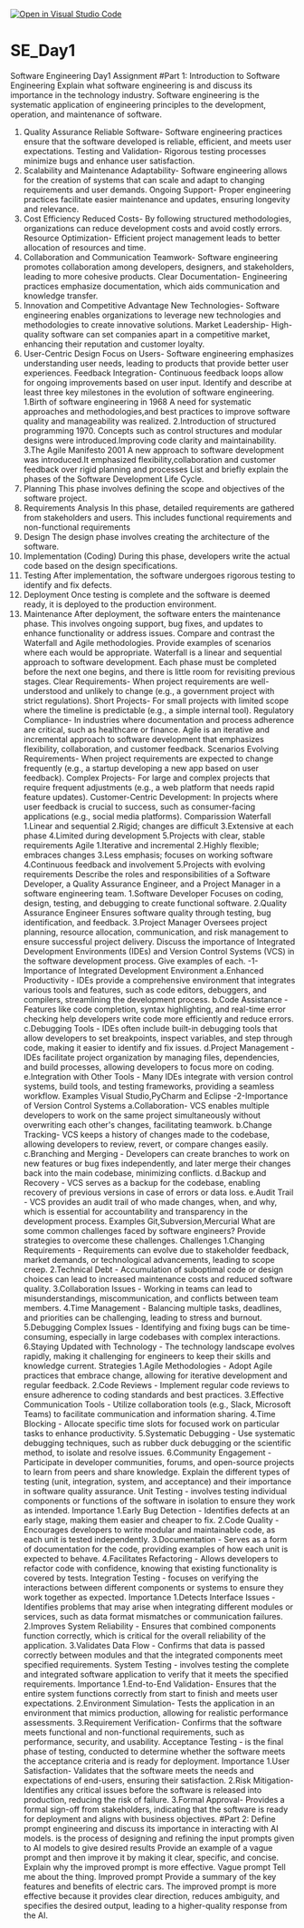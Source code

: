 [![Open in Visual Studio Code](https://classroom.github.com/assets/open-in-vscode-2e0aaae1b6195c2367325f4f02e2d04e9abb55f0b24a779b69b11b9e10269abc.svg)](https://classroom.github.com/online_ide?assignment_repo_id=18410686&assignment_repo_type=AssignmentRepo)
# SE_Day1
Software Engineering Day1 Assignment
#Part 1: Introduction to Software Engineering
Explain what software engineering is and discuss its importance in the technology industry.
Software engineering is the systematic application of engineering principles to the development, operation, and maintenance of software.
1. Quality Assurance
Reliable Software- Software engineering practices ensure that the software developed is reliable, efficient, and meets user expectations.
Testing and Validation- Rigorous testing processes minimize bugs and enhance user satisfaction.
2. Scalability and Maintenance
Adaptability- Software engineering allows for the creation of systems that can scale and adapt to changing requirements and user demands.
Ongoing Support- Proper engineering practices facilitate easier maintenance and updates, ensuring longevity and relevance.
3. Cost Efficiency
Reduced Costs- By following structured methodologies, organizations can reduce development costs and avoid costly errors.
Resource Optimization- Efficient project management leads to better allocation of resources and time.
4. Collaboration and Communication
Teamwork- Software engineering promotes collaboration among developers, designers, and stakeholders, leading to more cohesive products.
Clear Documentation- Engineering practices emphasize documentation, which aids communication and knowledge transfer.
5. Innovation and Competitive Advantage
New Technologies- Software engineering enables organizations to leverage new technologies and methodologies to create innovative solutions.
Market Leadership- High-quality software can set companies apart in a competitive market, enhancing their reputation and customer loyalty.
6. User-Centric Design
Focus on Users- Software engineering emphasizes understanding user needs, leading to products that provide better user experiences.
Feedback Integration- Continuous feedback loops allow for ongoing improvements based on user input.
Identify and describe at least three key milestones in the evolution of software engineering.
1.Birth of software engineering in 1968
A need for systematic approaches and methodologies,and best practices to improve software quality and manageability was realized.
2.Introduction of structured programming 1970.
Concepts such as control structures and modular designs were introduced.Improving code clarity and maintainability.
3.The Agile Manifesto 2001
A new approach to software development was introduced.It emphasized flexibility,collaboration and customer feedback over rigid planning and processes
List and briefly explain the phases of the Software Development Life Cycle.
1. Planning
This phase involves defining the scope and objectives of the software project.
3. Requirements Analysis
In this phase, detailed requirements are gathered from stakeholders and users. This includes functional requirements and non-functional requirements 
4. Design
The design phase involves creating the architecture of the software.
5. Implementation (Coding)
During this phase, developers write the actual code based on the design specifications. 
6. Testing
 After implementation, the software undergoes rigorous testing to identify and fix defects.
7. Deployment
Once testing is complete and the software is deemed ready, it is deployed to the production environment. 
8. Maintenance
After deployment, the software enters the maintenance phase. This involves ongoing support, bug fixes, and updates to enhance functionality or address issues. 
Compare and contrast the Waterfall and Agile methodologies. Provide examples of scenarios where each would be appropriate.
Waterfall is a linear and sequential approach to software development. Each phase must be completed before the next one begins, and there is little room for revisiting previous stages.
Clear Requirements- When project requirements are well-understood and unlikely to change (e.g., a government project with strict regulations).
Short Projects- For small projects with limited scope where the timeline is predictable (e.g., a simple internal tool).
Regulatory Compliance- In industries where documentation and process adherence are critical, such as healthcare or finance.
Agile is an iterative and incremental approach to software development that emphasizes flexibility, collaboration, and customer feedback.
Scenarios
Evolving Requirements- When project requirements are expected to change frequently (e.g., a startup developing a new app based on user feedback).
Complex Projects- For large and complex projects that require frequent adjustments (e.g., a web platform that needs rapid feature updates).
Customer-Centric Development: In projects where user feedback is crucial to success, such as consumer-facing applications (e.g., social media platforms).
Comparission
Waterfall
1.Linear and sequential
2.Rigid; changes are difficult
3.Extensive at each phase
4.Limited during development
5.Projects with clear, stable requirements
Agile
1.Iterative and incremental
2.Highly flexible; embraces changes
3.Less emphasis; focuses on working software
4.Continuous feedback and involvement
5.Projects with evolving requirements
Describe the roles and responsibilities of a Software Developer, a Quality Assurance Engineer, and a Project Manager in a software engineering team.
1.Software Developer
Focuses on coding, design, testing, and debugging to create functional software.
2.Quality Assurance Engineer
Ensures software quality through testing, bug identification, and feedback.
3.Project Manager
Oversees project planning, resource allocation, communication, and risk management to ensure successful project delivery.
Discuss the importance of Integrated Development Environments (IDEs) and Version Control Systems (VCS) in the software development process. Give examples of each.
-1-Importance of Integrated Development Environment
a.Enhanced Productivity - IDEs provide a comprehensive environment that integrates various tools and features, such as code editors, debuggers, and compilers, streamlining the development process.
b.Code Assistance -Features like code completion, syntax highlighting, and real-time error checking help developers write code more efficiently and reduce errors.
c.Debugging Tools - IDEs often include built-in debugging tools that allow developers to set breakpoints, inspect variables, and step through code, making it easier to identify and fix issues.
d.Project Management - IDEs facilitate project organization by managing files, dependencies, and build processes, allowing developers to focus more on coding.
e.Integration with Other Tools - Many IDEs integrate with version control systems, build tools, and testing frameworks, providing a seamless workflow.
Examples Visual Studio,PyCharm and Eclipse
-2-Importance of Version Control Systems
a.Collaboration- VCS enables multiple developers to work on the same project simultaneously without overwriting each other's changes, facilitating teamwork.
b.Change Tracking- VCS keeps a history of changes made to the codebase, allowing developers to review, revert, or compare changes easily.
c.Branching and Merging - Developers can create branches to work on new features or bug fixes independently, and later merge their changes back into the main codebase, minimizing conflicts.
d.Backup and Recovery - VCS serves as a backup for the codebase, enabling recovery of previous versions in case of errors or data loss.
e.Audit Trail - VCS provides an audit trail of who made changes, when, and why, which is essential for accountability and transparency in the development process.
Examples Git,Subversion,Mercurial
What are some common challenges faced by software engineers? Provide strategies to overcome these challenges.
Challenges
1.Changing Requirements - Requirements can evolve due to stakeholder feedback, market demands, or technological advancements, leading to scope creep.
2.Technical Debt - Accumulation of suboptimal code or design choices can lead to increased maintenance costs and reduced software quality.
3.Collaboration Issues - Working in teams can lead to misunderstandings, miscommunication, and conflicts between team members.
4.Time Management - Balancing multiple tasks, deadlines, and priorities can be challenging, leading to stress and burnout.
5.Debugging Complex Issues -  Identifying and fixing bugs can be time-consuming, especially in large codebases with complex interactions.
6.Staying Updated with Technology - The technology landscape evolves rapidly, making it challenging for engineers to keep their skills and knowledge current.
Strategies
1.Agile Methodologies -  Adopt Agile practices that embrace change, allowing for iterative development and regular feedback.
2.Code Reviews - Implement regular code reviews to ensure adherence to coding standards and best practices.
3.Effective Communication Tools - Utilize collaboration tools (e.g., Slack, Microsoft Teams) to facilitate communication and information sharing.
4.Time Blocking -  Allocate specific time slots for focused work on particular tasks to enhance productivity.
5.Systematic Debugging - Use systematic debugging techniques, such as rubber duck debugging or the scientific method, to isolate and resolve issues.
6.Community Engagement - Participate in developer communities, forums, and open-source projects to learn from peers and share knowledge.
Explain the different types of testing (unit, integration, system, and acceptance) and their importance in software quality assurance.
Unit Testing - involves testing individual components or functions of the software in isolation to ensure they work as intended.
Importance
1.Early Bug Detection - Identifies defects at an early stage, making them easier and cheaper to fix.
2.Code Quality - Encourages developers to write modular and maintainable code, as each unit is tested independently.
3.Documentation - Serves as a form of documentation for the code, providing examples of how each unit is expected to behave.
4.Facilitates Refactoring - Allows developers to refactor code with confidence, knowing that existing functionality is covered by tests.
Integration Testing  - focuses on verifying the interactions between different components or systems to ensure they work together as expected.
Importance
1.Detects Interface Issues - Identifies problems that may arise when integrating different modules or services, such as data format mismatches or communication failures.
2.Improves System Reliability - Ensures that combined components function correctly, which is critical for the overall reliability of the application.
3.Validates Data Flow - Confirms that data is passed correctly between modules and that the integrated components meet specified requirements.
System Testing - involves testing the complete and integrated software application to verify that it meets the specified requirements.
Importance
1.End-to-End Validation- Ensures that the entire system functions correctly from start to finish and meets user expectations.
2.Environment Simulation- Tests the application in an environment that mimics production, allowing for realistic performance assessments.
3.Requirement Verification- Confirms that the software meets functional and non-functional requirements, such as performance, security, and usability.
Acceptance Testing - is the final phase of testing, conducted to determine whether the software meets the acceptance criteria and is ready for deployment.
Importance
1.User Satisfaction- Validates that the software meets the needs and expectations of end-users, ensuring their satisfaction.
2.Risk Mitigation- Identifies any critical issues before the software is released into production, reducing the risk of failure.
3.Formal Approval- Provides a formal sign-off from stakeholders, indicating that the software is ready for deployment and aligns with business objectives.
#Part 2: 
Define prompt engineering and discuss its importance in interacting with AI models.
is the process of designing and refining the input prompts given to AI models to give desired results
Provide an example of a vague prompt and then improve it by making it clear, specific, and concise. Explain why the improved prompt is more effective.
Vague prompt
Tell me about the thing.
Improved prompt
Provide a summary of the key features and benefits of electric cars.
The improved prompt is more effective because it provides clear direction, reduces ambiguity, and specifies the desired output, leading to a higher-quality response from the AI.
